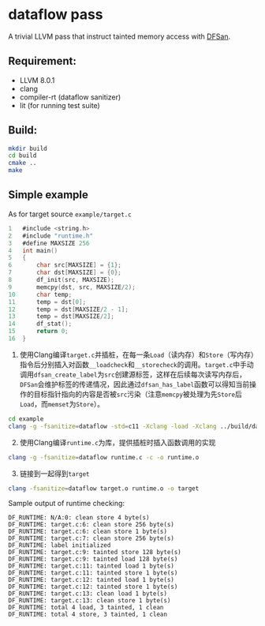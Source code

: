 # dataflow pass

A trivial LLVM pass that instruct tainted memory access with [DFSan][dfsan].

## Requirement:

- LLVM 8.0.1
- clang
- compiler-rt (dataflow sanitizer)
- lit (for running test suite)

## Build:

```bash
mkdir build
cd build
cmake ..
make
```
## Simple example

As for target source `example/target.c`
```c
1	#include <string.h>
2	#include "runtime.h"
3	#define MAXSIZE 256
4	int main()
5	{
6	    char src[MAXSIZE] = {1};
7	    char dst[MAXSIZE] = {0};
8	    df_init(src, MAXSIZE);
9	    memcpy(dst, src, MAXSIZE/2);
10	    char temp;
11	    temp = dst[0];
12	    temp = dst[MAXSIZE/2 - 1];
13	    temp = dst[MAXSIZE/2];
14	    df_stat();
15	    return 0;
16	}
```

1) 使用Clang编译`target.c`并插桩，在每一条`Load`（读内存）和`Store`（写内存）指令后分别插入对函数`__loadcheck`和`__storecheck`的调用。`target.c`中手动调用`dfsan_create_label`为`src`创建源标签，这样在后续每次读写内存后，`DFSan`会维护标签的传递情况，因此通过`dfsan_has_label`函数可以得知当前操作的目标指针指向的内容是否被`src`污染（注意`memcpy`被处理为先`Store`后`Load`，而`memset`为`Store`）。

```bash
cd example
clang -g -fsanitize=dataflow -std=c11 -Xclang -load -Xclang ../build/dataflow/libLoadStorePass.so -c target.c -o target.o
```

2) 使用Clang编译`runtime.c`为库，提供插桩时插入函数调用的实现
```bash
clang -g -fsanitize=dataflow runtime.c -c -o runtime.o
```

3) 链接到一起得到`target`
```bash
clang -fsanitize=dataflow target.o runtime.o -o target
```

Sample output of runtime checking:
```text
DF_RUNTIME: N/A:0: clean store 4 byte(s)
DF_RUNTIME: target.c:6: clean store 256 byte(s)
DF_RUNTIME: target.c:6: clean store 1 byte(s)
DF_RUNTIME: target.c:7: clean store 256 byte(s)
DF_RUNTIME: label initialized
DF_RUNTIME: target.c:9: tainted store 128 byte(s)
DF_RUNTIME: target.c:9: tainted load 128 byte(s)
DF_RUNTIME: target.c:11: tainted load 1 byte(s)
DF_RUNTIME: target.c:11: tainted store 1 byte(s)
DF_RUNTIME: target.c:12: tainted load 1 byte(s)
DF_RUNTIME: target.c:12: tainted store 1 byte(s)
DF_RUNTIME: target.c:13: clean load 1 byte(s)
DF_RUNTIME: target.c:13: clean store 1 byte(s)
DF_RUNTIME: total 4 load, 3 tainted, 1 clean
DF_RUNTIME: total 4 store, 3 tainted, 1 clean
```



[dfsan]:https://clang.llvm.org/docs/DataFlowSanitizer.html
